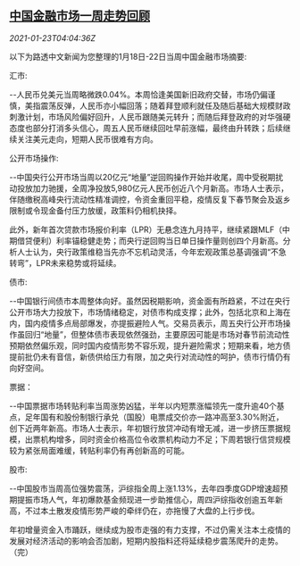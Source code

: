 <!--1611375797000-->
[中国金融市场一周走势回顾](https://cn.reuters.com/article/weekly-glance-china-finmarket-0122-idCNKBS29S04C)
------

<div><i>2021-01-23T04:04:36Z</i></div><p>以下为路透中文新闻为您整理的1月18日-22日当周中国金融市场摘要:</p><p>汇市:</p><p>--人民币兑美元当周略微跌0.04%。本周恰逢美国新旧政府交替，市场仍偏谨慎，美指震荡反弹，人民币亦小幅回落；随着拜登顺利就任及随后基础大规模财政刺激计划，市场风险偏好回升，人民币跟随美元转升；而随后拜登政府的对华强硬态度也部分打消多头信心，周五人民币继续回吐早前涨幅，最终由升转跌；后续继续关注美元走向，短期人民币很难有方向。</p><p>公开市场操作:</p><p>--中国央行公开市场当周以20亿元“地量”逆回购操作开始并收尾，周中受税期扰动投放加力驰援，全周净投放5,980亿元人民币创近八个月新高。市场人士表示，伴随缴税高峰央行流动性精准调控，令资金重回平稳，疫情反复下春节聚会及返乡限制或令现金备付压力放缓，政策料仍相机抉择。</p><p>此外，新年首次贷款市场报价利率（LPR）无悬念连九月持平，继续紧跟MLF（中期借贷便利）利率锚稳健走势；而央行逆回购当日单日操作量则创四个月新高。分析人士认为，央行政策维稳当先亦不忘机动灵活，今年宏观政策总基调强调“不急转弯”，LPR未来稳势或将延续。</p><p>债市:</p><p>--中国银行间债市本周整体向好。虽然因税期影响，资金面有所趋紧，不过在央行公开市场大力投放下，市场情绪稳定，对债市构成支撑；此外，包括北京和上海在内，国内疫情多点局部爆发，亦提振避险人气。交易员表示，周五央行公开市场操作虽回归“地量”，但整体债市表现依然强劲，主要原因可能是市场对春节前流动性预期依然偏乐观，同时国内疫情形势不容乐观，提升避险需求；短期来看，地方债提前批仍未有音信，新债供给压力有限，加之央行对流动性的呵护，债市行情仍有向好空间。</p><p>票据：</p><p>--中国票据市场转贴利率当周涨势凶猛，半年以内短票涨幅领先一度升逾40个基点，足年国有和股份制银行承兑（国股）电票成交价亦一路冲高至3.30%附近，创下近两年新高。市场人士表示，年初银行放贷冲动有增无减，进一步挤压票据规模，出票机构增多，同时资金价格高位令收票机构动力不足；下周若银行信贷规模较为紧张局面难缓，转贴利率仍有再创新高的可能。</p><p>股市:</p><p>--中国股市当周高位强势震荡，沪综指全周上涨1.13%，去年四季度GDP增速超预期提振市场人气，年初爆款基金频现进一步助推信心，周四沪综指收创逾五年新高，不过本土散发疫情形势严峻的牵绊仍在，亦拖慢了大盘的上行步伐。</p><p>年初增量资金入市踊跃，继续成为股市走强的有力支撑，不过仍需关注本土疫情的发展对经济活动的影响会否加剧，短期内股指料还将延续稳步震荡爬升的走势。（完）</p>
